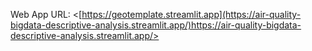 
Web App URL: <[https://geotemplate.streamlit.app](https://air-quality-bigdata-descriptive-analysis.streamlit.app/)https://air-quality-bigdata-descriptive-analysis.streamlit.app/>
